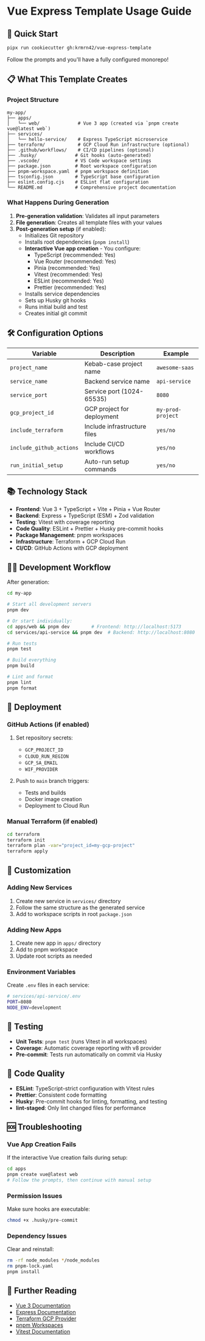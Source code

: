 # Vue Express Template Usage Guide

## 🚀 Quick Start

```bash
pipx run cookiecutter gh:krmrn42/vue-express-template
```

Follow the prompts and you'll have a fully configured monorepo!

## 📋 What This Template Creates

### Project Structure

```
my-app/
├── apps/
│   └── web/              # Vue 3 app (created via `pnpm create vue@latest web`)
├── services/
│   └── hello-service/    # Express TypeScript microservice
├── terraform/            # GCP Cloud Run infrastructure (optional)
├── .github/workflows/    # CI/CD pipelines (optional)
├── .husky/              # Git hooks (auto-generated)
├── .vscode/             # VS Code workspace settings
├── package.json         # Root workspace configuration
├── pnpm-workspace.yaml  # pnpm workspace definition
├── tsconfig.json        # TypeScript base configuration
├── eslint.config.cjs    # ESLint flat configuration
└── README.md            # Comprehensive project documentation
```

### What Happens During Generation

1. **Pre-generation validation**: Validates all input parameters
2. **File generation**: Creates all template files with your values
3. **Post-generation setup** (if enabled):
   - Initializes Git repository
   - Installs root dependencies (`pnpm install`)
   - **Interactive Vue app creation** - You configure:
     - TypeScript (recommended: Yes)
     - Vue Router (recommended: Yes)
     - Pinia (recommended: Yes)
     - Vitest (recommended: Yes)
     - ESLint (recommended: Yes)
     - Prettier (recommended: Yes)
   - Installs service dependencies
   - Sets up Husky git hooks
   - Runs initial build and test
   - Creates initial git commit

## 🛠️ Configuration Options

| Variable                 | Description                  | Example           |
| ------------------------ | ---------------------------- | ----------------- |
| `project_name`           | Kebab-case project name      | `awesome-saas`    |
| `service_name`           | Backend service name         | `api-service`     |
| `service_port`           | Service port (1024-65535)    | `8080`            |
| `gcp_project_id`         | GCP project for deployment   | `my-prod-project` |
| `include_terraform`      | Include infrastructure files | `yes/no`          |
| `include_github_actions` | Include CI/CD workflows      | `yes/no`          |
| `run_initial_setup`      | Auto-run setup commands      | `yes/no`          |

## 📚 Technology Stack

- **Frontend**: Vue 3 + TypeScript + Vite + Pinia + Vue Router
- **Backend**: Express + TypeScript (ESM) + Zod validation
- **Testing**: Vitest with coverage reporting
- **Code Quality**: ESLint + Prettier + Husky pre-commit hooks
- **Package Management**: pnpm workspaces
- **Infrastructure**: Terraform + GCP Cloud Run
- **CI/CD**: GitHub Actions with GCP deployment

## 🏃‍♂️ Development Workflow

After generation:

```bash
cd my-app

# Start all development servers
pnpm dev

# Or start individually:
cd apps/web && pnpm dev        # Frontend: http://localhost:5173
cd services/api-service && pnpm dev  # Backend: http://localhost:8080

# Run tests
pnpm test

# Build everything
pnpm build

# Lint and format
pnpm lint
pnpm format
```

## 🚀 Deployment

### GitHub Actions (if enabled)

1. Set repository secrets:

   - `GCP_PROJECT_ID`
   - `CLOUD_RUN_REGION`
   - `GCP_SA_EMAIL`
   - `WIF_PROVIDER`

2. Push to `main` branch triggers:
   - Tests and builds
   - Docker image creation
   - Deployment to Cloud Run

### Manual Terraform (if enabled)

```bash
cd terraform
terraform init
terraform plan -var="project_id=my-gcp-project"
terraform apply
```

## 🔧 Customization

### Adding New Services

1. Create new service in `services/` directory
2. Follow the same structure as the generated service
3. Add to workspace scripts in root `package.json`

### Adding New Apps

1. Create new app in `apps/` directory
2. Add to pnpm workspace
3. Update root scripts as needed

### Environment Variables

Create `.env` files in each service:

```bash
# services/api-service/.env
PORT=8080
NODE_ENV=development
```

## 🧪 Testing

- **Unit Tests**: `pnpm test` (runs Vitest in all workspaces)
- **Coverage**: Automatic coverage reporting with v8 provider
- **Pre-commit**: Tests run automatically on commit via Husky

## 📝 Code Quality

- **ESLint**: TypeScript-strict configuration with Vitest rules
- **Prettier**: Consistent code formatting
- **Husky**: Pre-commit hooks for linting, formatting, and testing
- **lint-staged**: Only lint changed files for performance

## 🆘 Troubleshooting

### Vue App Creation Fails

If the interactive Vue creation fails during setup:

```bash
cd apps
pnpm create vue@latest web
# Follow the prompts, then continue with manual setup
```

### Permission Issues

Make sure hooks are executable:

```bash
chmod +x .husky/pre-commit
```

### Dependency Issues

Clear and reinstall:

```bash
rm -rf node_modules */node_modules
rm pnpm-lock.yaml
pnpm install
```

## 📖 Further Reading

- [Vue 3 Documentation](https://vuejs.org/)
- [Express Documentation](https://expressjs.com/)
- [Terraform GCP Provider](https://registry.terraform.io/providers/hashicorp/google/latest/docs)
- [pnpm Workspaces](https://pnpm.io/workspaces)
- [Vitest Documentation](https://vitest.dev/)
